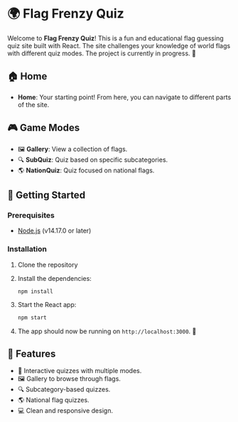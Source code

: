 # 🌍 Flag Frenzy Quiz

Welcome to **Flag Frenzy Quiz**! This is a fun and educational flag guessing quiz site built with React. The site challenges your knowledge of world flags with different quiz modes. The project is currently in progress. 🚧

## 🏠 Home

- **Home**: Your starting point! From here, you can navigate to different parts of the site.

## 🎮 Game Modes

- 🖼️ **Gallery**: View a collection of flags.
- 🔍 **SubQuiz**: Quiz based on specific subcategories.
- 🌎 **NationQuiz**: Quiz focused on national flags.

## 🚀 Getting Started

### Prerequisites

- [Node.js](https://nodejs.org/) (v14.17.0 or later)

### Installation

1. Clone the repository

2. Install the dependencies:

    ```bash
    npm install
    ```

3. Start the React app:

    ```bash
    npm start
    ```

4. The app should now be running on `http://localhost:3000`. 🎉

## 🌟 Features

- 🧩 Interactive quizzes with multiple modes.
- 🖼️ Gallery to browse through flags.
- 🔍 Subcategory-based quizzes.
- 🌎 National flag quizzes.
- 💻 Clean and responsive design.

